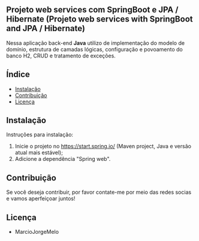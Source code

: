 ## Projeto web services com SpringBoot e JPA / Hibernate (Projeto web services with SpringBoot and JPA / Hibernate)

Nessa aplicação back-end **Java** utilizo de implementação do modelo de domínio, estrutura de camadas lógicas, configuração e povoamento do banco H2, CRUD e tratamento de exceções.

## Índice
- [Instalação](#instalação)
- [Contribuição](#contribuição)
- [Licença](#licença)

## Instalação

Instruções para instalação:

1. Inicie o projeto no https://start.spring.io/ (Maven project, Java e versão atual mais estável); 
2. Adicione a dependência "Spring web".

## Contribuição

Se você deseja contribuir, por favor contate-me por meio das redes socias e vamos aperfeiçoar juntos!

## Licença

- MarcioJorgeMelo
